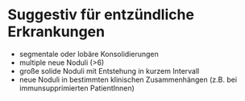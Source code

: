 # Suggestiv für entzündliche Erkrankungen

- segmentale oder lobäre Konsolidierungen
- multiple neue Noduli (>6)
- große solide Noduli mit Entstehung in kurzem Intervall
- neue Noduli in bestimmten klinischen Zusammenhängen (z.B. bei immunsupprimierten PatientInnen)
